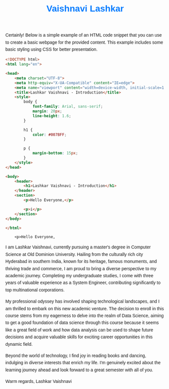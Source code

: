 <!DOCTYPE html>
<html lang="en">
<head>
    <meta charset="UTF-8">
    <meta http-equiv="X-UA-Compatible" content="IE=edge">
    <meta name="viewport" content="width=device-width, initial-scale=1.0">
    <title>Vaishnavi Lashkar - Introduction</title>
    <style>
        body {
            font-family: Arial, sans-serif;
            margin: 20px;
        }
        h1 {
            color: #007BFF;
        }
        p {
            line-height: 1.6;
        }
    </style>
</head>
<body>
    <header>
        <h1>Vaishnavi Lashkar</h1>
    </header>
    <section>
        <p>Certainly! Below is a simple example of an HTML code snippet that you can use to create a basic webpage for the provided content. This example includes some basic styling using CSS for better presentation.

```html
<!DOCTYPE html>
<html lang="en">

<head>
    <meta charset="UTF-8">
    <meta http-equiv="X-UA-Compatible" content="IE=edge">
    <meta name="viewport" content="width=device-width, initial-scale=1.0">
    <title>Lashkar Vaishnavi - Introduction</title>
    <style>
        body {
            font-family: Arial, sans-serif;
            margin: 20px;
            line-height: 1.6;
        }

        h1 {
            color: #007BFF;
        }

        p {
            margin-bottom: 15px;
        }
    </style>
</head>

<body>
    <header>
        <h1>Lashkar Vaishnavi - Introduction</h1>
    </header>
    <section>
        <p>Hello Everyone,</p>

        <p>i</p>
    </section>
</body>

</html>
```


        <p>Hello Everyone,

I am Lashkar Vaishnavi, currently pursuing a master's degree in Computer Science at Old Dominion University. Hailing from the culturally rich city Hyderabad in southern India, known for its heritage, famous monuments, and thriving trade and commerce, I am proud to bring a diverse perspective to my academic journey. Completing my undergraduate studies, I come with three years of valuable experience as a System Engineer, contributing significantly to top multinational corporations.

My professional odyssey has involved shaping technological landscapes, and I am thrilled to embark on this new academic venture. The decision to enroll in this course stems from my eagerness to delve into the realm of Data Science, aiming to get a good foundation of data science through this course because it seems like a great field of work and how data analysis can be used to shape future decisions and acquire valuable skills for exciting career opportunities in this dynamic field. 

Beyond the world of technology, I find joy in reading books and dancing, indulging in diverse interests that enrich my life. I'm genuinely excited about the learning journey ahead and look forward to a great semester with all of you.

Warm regards,
Lashkar Vaishnavi</p>
    </footer>
</body>
</html>
